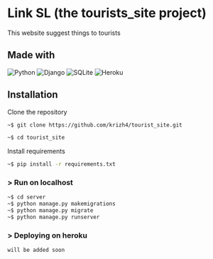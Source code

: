 # Link SL (the tourists_site project)

This website suggest things to tourists

## Made with

![Python](https://img.shields.io/badge/python-3670A0?style=for-the-badge&logo=python&logoColor=ffdd54)
![Django](https://img.shields.io/badge/django-%23092E20.svg?style=for-the-badge&logo=django&logoColor=white)
![SQLite](https://img.shields.io/badge/sqlite-%2307405e.svg?style=for-the-badge&logo=sqlite&logoColor=white)
![Heroku](https://img.shields.io/badge/heroku-%23430098.svg?style=for-the-badge&logo=heroku&logoColor=white)
 
## Installation

Clone the repository

```bash
~$ git clone https://github.com/krizh4/tourist_site.git
```
```bash
~$ cd tourist_site
```
Install requirements
```bash
~$ pip install -r requirements.txt
```
### > Run on localhost

```bash
~$ cd server
~$ python manage.py makemigrations
~$ python manage.py migrate
~$ python manage.py runserver
```

### > Deploying on heroku
```will be added soon```
